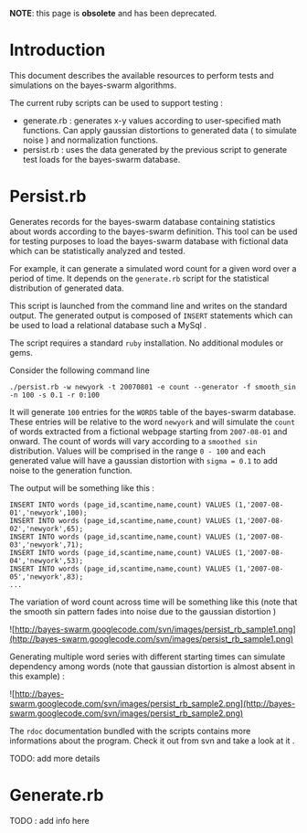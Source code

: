 **NOTE**: this page is **obsolete** and has been deprecated.

# Introduction #

This document describes the available resources to perform tests and simulations on the bayes-swarm algorithms.

The current ruby scripts can be used to support testing :
  * generate.rb : generates x-y values according to user-specified math functions. Can apply gaussian distortions to generated data ( to simulate noise ) and normalization functions.
  * persist.rb : uses the data generated by the previous script to generate test loads for the bayes-swarm database.

# Persist.rb #
Generates records for the bayes-swarm database containing statistics about words according to the bayes-swarm definition. This tool can be used for testing purposes to load the bayes-swarm database with fictional data which can be statistically analyzed and tested.

For example, it can generate a simulated word count for a given word over a period of time. It depends on the `generate.rb` script for the statistical distribution of generated data.

This script is launched from the command line and writes on the standard output. The generated output is composed of `INSERT` statements which can be used to load a relational database such a MySql .

The script requires a standard `ruby` installation. No additional modules or gems.

Consider the following command line
```
./persist.rb -w newyork -t 20070801 -e count --generator -f smooth_sin -n 100 -s 0.1 -r 0:100
```

It will generate `100` entries for the `WORDS` table of the bayes-swarm database. These entries will be relative to the word `newyork` and will simulate the `count` of words extracted from a fictional webpage starting from `2007-08-01` and onward. The count of words will vary according to a `smoothed sin` distribution. Values will be comprised in the range `0 - 100` and each generated value will have a gaussian distortion with `sigma = 0.1` to add noise to the generation function.

The output will be something like this :
```
INSERT INTO words (page_id,scantime,name,count) VALUES (1,'2007-08-01','newyork',100);
INSERT INTO words (page_id,scantime,name,count) VALUES (1,'2007-08-02','newyork',65);
INSERT INTO words (page_id,scantime,name,count) VALUES (1,'2007-08-03','newyork',71);
INSERT INTO words (page_id,scantime,name,count) VALUES (1,'2007-08-04','newyork',53);
INSERT INTO words (page_id,scantime,name,count) VALUES (1,'2007-08-05','newyork',83);
...
```

The variation of word count across time will be something like this (note that the smooth sin pattern fades into noise due to the gaussian distortion )

![http://bayes-swarm.googlecode.com/svn/images/persist_rb_sample1.png](http://bayes-swarm.googlecode.com/svn/images/persist_rb_sample1.png)

Generating multiple word series with different starting times can simulate dependency among words (note that gaussian distortion is almost absent in this example) :

![http://bayes-swarm.googlecode.com/svn/images/persist_rb_sample2.png](http://bayes-swarm.googlecode.com/svn/images/persist_rb_sample2.png)

The `rdoc` documentation bundled with the scripts contains more informations about the program. Check it out from svn and take a look at it .

TODO: add more details

# Generate.rb #
TODO : add info here